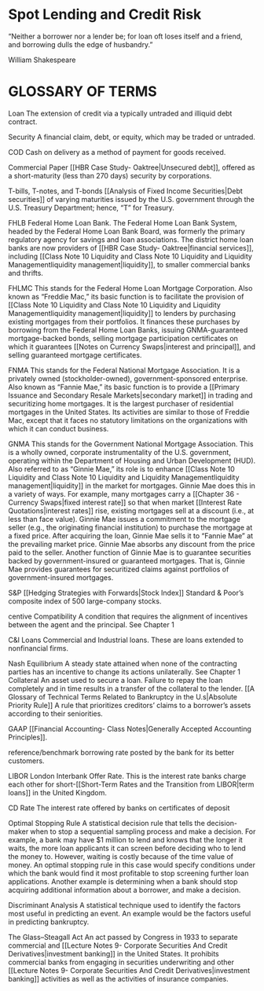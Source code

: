 # Spot Lending and Credit Risk  

“Neither a borrower nor a lender be; for loan oft loses itself and a friend, and borrowing dulls the edge of husbandry.”  

William Shakespeare  

# GLOSSARY OF TERMS  

Loan The extension of credit via a typically untraded and illiquid debt contract.  

Security A financial claim, debt, or equity, which may be traded or untraded.  

COD Cash on delivery as a method of payment for goods received.  

Commercial Paper [[HBR Case Study- Oaktree|Unsecured debt]], offered as a short-maturity (less than 270 days) security by corporations.  

T-bills, T-notes, and T-bonds [[Analysis of Fixed Income Securities|Debt securities]] of varying maturities issued by the U.S. government through the U.S. Treasury Department; hence, “T” for Treasury.  

FHLB Federal Home Loan Bank. The Federal Home Loan Bank System, headed by the Federal Home Loan Bank Board, was formerly the primary regulatory agency for savings and loan associations. The district home loan banks are now providers of [[HBR Case Study- Oaktree|financial services]], including [[Class Note 10 Liquidity and Class Note 10 Liquidity and Liquidity Managementliquidity management|liquidity]], to smaller commercial banks and thrifts.  

FHLMC This stands for the Federal Home Loan Mortgage Corporation. Also known as “Freddie Mac,” its basic function is to facilitate the provision of [[Class Note 10 Liquidity and Class Note 10 Liquidity and Liquidity Managementliquidity management|liquidity]] to lenders by purchasing existing mortgages from their portfolios. It finances these purchases by borrowing from the Federal Home Loan Banks, issuing GNMA-guaranteed mortgage-backed bonds, selling mortgage participation certificates on which it guarantees [[Notes on Currency Swaps|interest and principal]], and selling guaranteed mortgage certificates.  

FNMA This stands for the Federal National Mortgage Association. It is a privately owned (stockholder-owned), government-sponsored enterprise. Also known as “Fannie Mae,” its basic function is to provide a [[Primary Issuance and Secondary Resale Markets|secondary market]] in trading and securitizing home mortgages. It is the largest purchaser of residential mortgages in the United States. Its activities are similar to those of Freddie Mac, except that it faces no statutory limitations on the organizations with which it can conduct business.  

GNMA This stands for the Government National Mortgage Association. This is a wholly owned, corporate instrumentality of the U.S. government, operating within the Department of Housing and Urban Development (HUD). Also referred to as “Ginnie Mae,” its role is to enhance [[Class Note 10 Liquidity and Class Note 10 Liquidity and Liquidity Managementliquidity management|liquidity]] in the market for mortgages. Ginnie Mae does this in a variety of ways. For example, many mortgages carry a [[Chapter 36 - Currency Swaps|fixed interest rate]] so that when market [[Interest Rate Quotations|interest rates]] rise, existing mortgages sell at a discount (i.e., at less than face value). Ginnie Mae issues a commitment to the mortgage seller (e.g., the originating financial institution) to purchase the mortgage at a fixed price. After acquiring the loan, Ginnie Mae sells it to “Fannie Mae” at the prevailing market price. Ginnie Mae absorbs any discount from the price paid to the seller. Another function of Ginnie Mae is to guarantee securities backed by government-insured or guaranteed mortgages. That is, Ginnie Mae provides guarantees for securitized claims against portfolios of government-insured mortgages.  

S&P [[Hedging Strategies with Forwards|Stock Index]] Standard & Poor’s composite index of 500 large-company stocks.  

centive Compatibility A condition that requires the alignment of incentives between the agent and the principal. See Chapter 1  

C&I Loans Commercial and Industrial loans. These are loans extended to nonfinancial firms.  

Nash Equilibrium A steady state attained when none of the contracting parties has an incentive to change its actions unilaterally. See Chapter 1 Collateral An asset used to secure a loan. Failure to repay the loan completely and in time results in a transfer of the collateral to the lender. [[A Glossary of Technical Terms Related to Bankruptcy in the U.s|Absolute Priority Rule]] A rule that prioritizes creditors’ claims to a borrower’s assets according to their seniorities.  

GAAP [[Financial Accounting- Class Notes|Generally Accepted Accounting Principles]].  

reference/benchmark borrowing rate posted by the bank for its better customers.  

LIBOR London Interbank Offer Rate. This is the interest rate banks charge each other for short-[[Short-Term Rates and the Transition from LIBOR|term loans]] in the United Kingdom.  

CD Rate The interest rate offered by banks on certificates of deposit  

Optimal Stopping Rule A statistical decision rule that tells the decision-maker when to stop a sequential sampling process and make a decision. For example, a bank may have $\$1$ million to lend and knows that the longer it waits, the more loan applicants it can screen before deciding who to lend the money to. However, waiting is costly because of the time value of money. An optimal stopping rule in this case would specify conditions under which the bank would find it most profitable to stop screening further loan applications. Another example is determining when a bank should stop acquiring additional information about a borrower, and make a decision.  

Discriminant Analysis A statistical technique used to identify the factors most useful in predicting an event. An example would be the factors useful in predicting bankruptcy.  

The Glass–Steagall Act An act passed by Congress in 1933 to separate commercial and [[Lecture Notes 9- Corporate Securities And Credit Derivatives|investment banking]] in the United States. It prohibits commercial banks from engaging in securities underwriting and other [[Lecture Notes 9- Corporate Securities And Credit Derivatives|investment banking]] activities as well as the activities of insurance companies.  